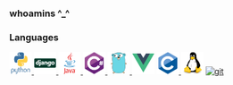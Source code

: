 ### whoamins ^_^

### Languages

<p align="left"> <a href="#" target="_blank"> <img src="https://raw.githubusercontent.com/devicons/devicon/master/icons/python/python-original-wordmark.svg" alt="python" width="40" height="40"/> </a> <a href="https://www.djangoproject.com/" target="_blank"> <img src="https://raw.githubusercontent.com/devicons/devicon/master/icons/django/django-original.svg" alt="django" width="40" height="40"/> </a> <a href="#" target="_blank"> <img src="https://raw.githubusercontent.com/devicons/devicon/master/icons/java/java-original-wordmark.svg" alt="java" width="40" height="40"/> </a> <a href="" target="_blank"> <img src="https://raw.githubusercontent.com/devicons/devicon/master/icons/csharp/csharp-original.svg" alt="csharp" width="40" height="40"/> </a> <a href="#" target="_blank"> <img src="https://github.com/devicons/devicon/blob/master/icons/go/go-original.svg" alt="1" width="40" height="40"/> </a> <a href="#"><img src="https://raw.githubusercontent.com/devicons/devicon/master/icons/vuejs/vuejs-original.svg" width="40" height="40"></a> <a href="https://www.linux.org/" target="_blank"> <a href="#"> <img src="https://raw.githubusercontent.com/devicons/devicon/master/icons/c/c-original.svg" width="40" height="40"> </a> <img src="https://raw.githubusercontent.com/devicons/devicon/master/icons/linux/linux-original.svg" alt="linux" width="40" height="40"/> </a> <a href="https://git-scm.com/" target="_blank"> <img src="https://www.vectorlogo.zone/logos/git-scm/git-scm-icon.svg" alt="git" width="40" height="40"/> </a>



